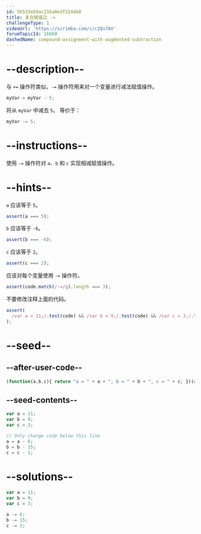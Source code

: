 ```yaml
---
id: 56533eb9ac21ba0edf2244b0
title: 复合赋值之 -=
challengeType: 1
videoUrl: 'https://scrimba.com/c/c2Qv7AV'
forumTopicId: 16660
dashedName: compound-assignment-with-augmented-subtraction
---
```


# --description--

与 `+=` 操作符类似，`-=` 操作符用来对一个变量进行减法赋值操作。

```js
myVar = myVar - 5;
```

将从 `myVar` 中减去 `5`。 等价于：

```js
myVar -= 5;
```

# --instructions--

使用 `-=` 操作符对 `a`、`b` 和 `c` 实现相减赋值操作。

# --hints--

`a` 应该等于 `5`。

```js
assert(a === 5);
```

`b` 应该等于 `-6`。

```js
assert(b === -6);
```

`c` 应该等于 `2`。

```js
assert(c === 2);
```

应该对每个变量使用 `-=` 操作符。

```js
assert(code.match(/-=/g).length === 3);
```

不要修改注释上面的代码。

```js
assert(
  /var a = 11;/.test(code) && /var b = 9;/.test(code) && /var c = 3;/.test(code)
);
```

# --seed--

## --after-user-code--

```js
(function(a,b,c){ return "a = " + a + ", b = " + b + ", c = " + c; })(a,b,c);
```

## --seed-contents--

```js
var a = 11;
var b = 9;
var c = 3;

// Only change code below this line
a = a - 6;
b = b - 15;
c = c - 1;
```

# --solutions--

```js
var a = 11;
var b = 9;
var c = 3;

a -= 6;
b -= 15;
c -= 1;
```
